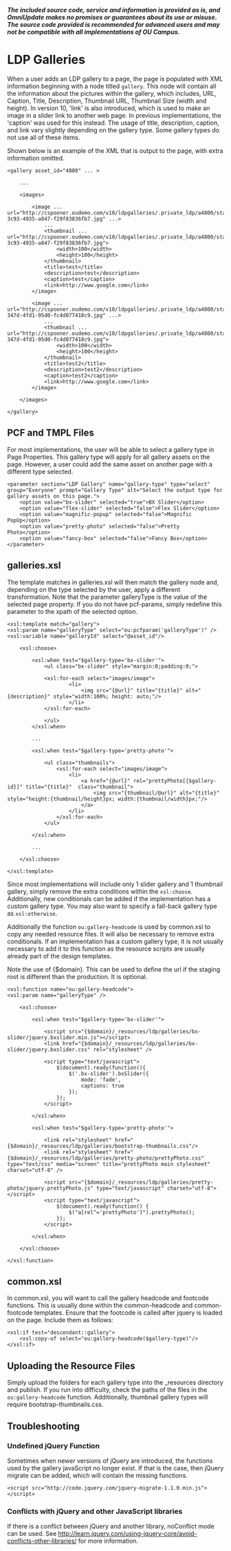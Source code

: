 ***The included source code, service and information is provided as is, and OmniUpdate makes no promises or guarantees about its use or misuse. The source code provided is recommended for advanced users and may not be compatible with all implementations of OU Campus.***

# LDP Galleries

When a user adds an LDP gallery to a page, the page is populated with XML information beginning with a node titled `gallery`. This node will contain all the information about the pictures within the gallery, which includes, URL, Caption, Title, Description, Thumbnail URL, Thumbnail Size (width and height).
In version 10, 'link' is also introduced, which is used to make an image in a slider link to another web page. In previous implementations, the 'caption'  was used for this instead.
The usage of title, description, caption, and link vary slightly depending on the gallery type. Some gallery types do not use all of these items.

Shown below is an example of the XML that is output to the page, with extra information omitted.
    
    <gallery asset_id="4800" ... >
    
        ...
        
        <images>
           
            <image ... url="http://cspooner.oudemo.com/v10/ldpgalleries/.private_ldp/a4800/staging/master/01ffeac5-3c93-4935-a847-f29f83836fb7.jpg" ...>
                ... 
                <thumbnail ... url="http://cspooner.oudemo.com/v10/ldpgalleries/.private_ldp/a4800/staging/thumb/01ffeac5-3c93-4935-a847-f29f83836fb7.jpg">
                    <width>100</width>
                    <height>100</height>
                </thumbnail>
                <title>test</title>
                <description>test</description>
                <caption>test</caption>
                <link>http://www.google.com</link>
            </image>
            
            <image ... url="http://cspooner.oudemo.com/v10/ldpgalleries/.private_ldp/a4800/staging/master/6d9a48b0-347d-4fd1-95d0-fc4d077418c9.jpg" ...>
                ...
                <thumbnail ... url="http://cspooner.oudemo.com/v10/ldpgalleries/.private_ldp/a4800/staging/thumb/6d9a48b0-347d-4fd1-95d0-fc4d077418c9.jpg">
                    <width>100</width>
                    <height>100</height>
                </thumbnail>
                <title>test2</title>
                <description>test2</description>
                <caption>test2</caption>
                <link>http://www.google.com</link>
            </image>

        </images>

    </gallery>


## PCF and TMPL Files

For most implementations, the user will be able to select a gallery type in Page Properties. This gallery type will apply for all gallery assets on the page. However, a user could add the same asset on another page with a different type selected.

    <parameter section="LDP Gallery" name="gallery-type" type="select" group="Everyone" prompt="Gallery Type" alt="Select the output type for gallery assets on this page.">
        <option value="bx-slider" selected="true">BX Slider</option>
        <option value="flex-slider" selected="false">Flex Slider</option>
        <option value="magnific-popup" selected="false">Magnific PopUp</option>
        <option value="pretty-photo" selected="false">Pretty Photo</option>
        <option value="fancy-box" selected="false">Fancy Box</option>
    </parameter>

## galleries.xsl

The template matches in galleries.xsl will then match the gallery node and, depending on the type selected by the user, apply a different transformation. Note that the parameter galleryType is the value of the selected page property. If you do not have pcf-params, simply redefine this parameter to the xpath of the selected option.
	
    <xsl:template match="gallery">
    <xsl:param name="galleryType" select="ou:pcfparam('galleryType')" />
    <xsl:variable name="galleryId" select="@asset_id"/>

        <xsl:choose>
        	
			<xsl:when test="$gallery-type='bx-slider'">
				<ul class="bx-slider" style="margin:0;padding:0;">
					
				<xsl:for-each select="images/image">
						<li>
							<img src="{@url}" title="{title}" alt="{description}" style="width:100%; height: auto;"/>
						</li>
				</xsl:for-each>
					
				</ul>
			</xsl:when>
            
            ...
        	
			<xsl:when test="$gallery-type='pretty-photo'">
				
				<ul class="thumbnails">
					<xsl:for-each select="images/image">
						<li>
							<a href="{@url}" rel="prettyPhoto[{$gallery-id}]" title="{title}"  class="thumbnail">
								<img src="{thumbnail/@url}" alt="{title}" style="height:{thumbnail/height}px; width:{thumbnail/width}px;"/>
							</a>
						</li>
					</xsl:for-each>	
				</ul>
				
			</xsl:when>	
        	
        	...
    	
    	</xsl:choose>
    	
    </xsl:template>
	
Since most implementations will include only 1 slider gallery and 1 thumbnail gallery, simply remove the extra conditions within the `xsl:choose`. Additionally, new conditionals can be added if the implementation has a custom gallery type.	You may also want to specify a fall-back gallery type as `xsl:otherwise`.	

Additionally the function `ou:gallery-headcode` is used by common.xsl to copy any needed resource files. It will also be necessary to remove extra conditionals. If an implementation has a custom gallery type, it is not usually necessary to add it to this function as the resource scripts are usually already part of the design templates.

Note the use of {$domain}. This can be used to define the url if the staging root is different than the production. It is optional.

    <xsl:function name="ou:gallery-headcode">
    <xsl:param name="galleryType" />
        
        <xsl:choose>
            
			<xsl:when test="$gallery-type='bx-slider'">
				
				<script src="{$domain}/_resources/ldp/galleries/bx-slider/jquery.bxslider.min.js"></script>
				<link href="{$domain}/_resources/ldp/galleries/bx-slider/jquery.bxslider.css" rel="stylesheet" />
				
				<script type="text/javascript">
					$(document).ready(function(){
						$('.bx-slider').bxSlider({
							mode: 'fade',
							captions: true
						});
					});	
				</script>
				
			</xsl:when>
				
			<xsl:when test="$gallery-type='pretty-photo'">			
				
				<link rel="stylesheet" href="{$domain}/_resources/ldp/galleries/bootstrap-thumbnails.css"/> 			
				<link rel="stylesheet" href="{$domain}/_resources/ldp/galleries/pretty-photo/prettyPhoto.css" type="text/css" media="screen" title="prettyPhoto main stylesheet" charset="utf-8" />
				
				<script src="{$domain}/_resources/ldp/galleries/pretty-photo/jquery.prettyPhoto.js" type="text/javascript" charset="utf-8"></script>
				<script type="text/javascript">
					$(document).ready(function() {
						$("a[rel^='prettyPhoto']").prettyPhoto();
					});
				</script>
				
			</xsl:when>
        
        </xsl:choose>
    
    </xsl:function>
    
## common.xsl

In common.xsl, you will want to call the gallery headcode and footcode functions. This is usually done within the common-headcode and common-footcode templates. Ensure that the footcode is called after jquery is loaded on the page. Include them as follows:

    <xsl:if test="descendant::gallery"> 
    	<xsl:copy-of select="ou:gallery-headcode($gallery-type)"/>
    </xsl:if>	

## Uploading the Resource Files

Simply upload the folders for each gallery type into the _resources directory and publish. If you run into difficulty, check the paths of the files in the `ou:gallery-headcode` function. Additionally, thumbnail gallery types will require bootstrap-thumbnails.css.

## Troubleshooting

### Undefined jQuery Function

Sometimes when newer versions of jQuery are introduced, the functions used by the gallery javaScript no longer exist. If that is the case, then jQuery migrate can be added, which will contain the missing functions.

    <script src="http://code.jquery.com/jquery-migrate-1.1.0.min.js"></script>

### Conflicts with jQuery and other JavaScript libraries

If there is a conflict between jQuery and another library, noConflict mode can be used. See http://learn.jquery.com/using-jquery-core/avoid-conflicts-other-libraries/ for more information.

